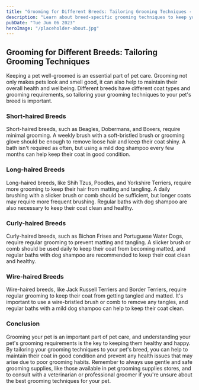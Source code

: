 ```yaml
---
title: "Grooming for Different Breeds: Tailoring Grooming Techniques - Pet Grooming Supplies"
description: "Learn about breed-specific grooming techniques to keep your pet looking and feeling their best. Get tips from our experts on grooming techniques for different breeds. "
pubDate: "Tue Jun 06 2023"
heroImage: "/placeholder-about.jpg"
---
```


## Grooming for Different Breeds: Tailoring Grooming Techniques

Keeping a pet well-groomed is an essential part of pet care. Grooming not only makes pets look and smell good, it can also help to maintain their overall health and wellbeing. Different breeds have different coat types and grooming requirements, so tailoring your grooming techniques to your pet&#39;s breed is important.

### Short-haired Breeds

Short-haired breeds, such as Beagles, Dobermans, and Boxers, require minimal grooming. A weekly brush with a soft-bristled brush or grooming glove should be enough to remove loose hair and keep their coat shiny. A bath isn&#39;t required as often, but using a mild dog shampoo every few months can help keep their coat in good condition.

### Long-haired Breeds

Long-haired breeds, like Shih Tzus, Poodles, and Yorkshire Terriers, require more grooming to keep their hair from matting and tangling. A daily brushing with a slicker brush or comb should be sufficient, but longer coats may require more frequent brushing. Regular baths with dog shampoo are also necessary to keep their coat clean and healthy.

### Curly-haired Breeds

Curly-haired breeds, such as Bichon Frises and Portuguese Water Dogs, require regular grooming to prevent matting and tangling. A slicker brush or comb should be used daily to keep their coat from becoming matted, and regular baths with dog shampoo are recommended to keep their coat clean and healthy.

### Wire-haired Breeds

Wire-haired breeds, like Jack Russell Terriers and Border Terriers, require regular grooming to keep their coat from getting tangled and matted. It&#39;s important to use a wire-bristled brush or comb to remove any tangles, and regular baths with a mild dog shampoo can help to keep their coat clean.

### Conclusion

Grooming your pet is an important part of pet care, and understanding your pet&#39;s grooming requirements is the key to keeping them healthy and happy. By tailoring your grooming techniques to your pet&#39;s breed, you can help to maintain their coat in good condition and prevent any health issues that may arise due to poor grooming habits. Remember to always use gentle and safe grooming supplies, like those available in pet grooming supplies stores, and to consult with a veterinarian or professional groomer if you&#39;re unsure about the best grooming techniques for your pet.